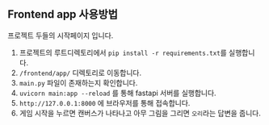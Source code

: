 ## Frontend app 사용방법

프로젝트 두들의 시작페이지 입니다.

1. 프로젝트의 루트디렉토리에서 `pip install -r requirements.txt`를 실행합니다.
2. `/frontend/app/` 디렉토리로 이동합니다.  
3. `main.py` 파일이 존재하는지 확인합니다.
4. `uvicorn main:app --reload` 를 통해 fastapi 서버를 실행합니다.
5. `http://127.0.0.1:8000` 에 브라우저를 통해 접속합니다.
6. 게임 시작을 누르면 캔버스가 나타나고 아무 그림을 그리면 `오리`라는 답변을 줍니다.